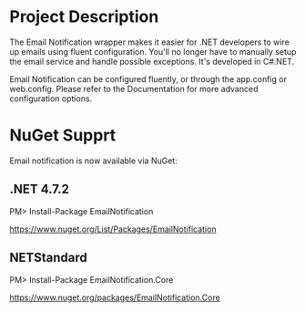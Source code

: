 # Project Description
The Email Notification wrapper makes it easier for .NET developers to wire up emails using fluent configuration. You'll no longer have to manually setup the email service and handle possible exceptions. It's developed in C#.NET.

Email Notification can be configured fluently, or through the app.config or web.config. Please refer to the Documentation for more advanced configuration options.

# NuGet Supprt

Email notification is now available via NuGet: 

## .NET 4.7.2

PM> Install-Package EmailNotification

https://www.nuget.org/List/Packages/EmailNotification


## NETStandard

PM> Install-Package EmailNotification.Core

https://www.nuget.org/packages/EmailNotification.Core

  


